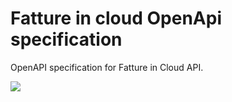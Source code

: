 # Fatture in cloud OpenApi specification

OpenAPI specification for Fatture in Cloud API.

<img src="https://validator.swagger.io/validator?url=https://raw.githubusercontent.com/fattureincloud/openapi-fattureincloud/master/openapi.yaml">
